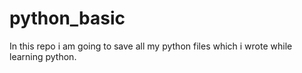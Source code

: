 # python_basic
In this repo i am going to save all my python files which i wrote while learning python.
